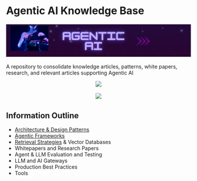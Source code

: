 # Agentic AI Knowledge Base

![Agentic AI](agentic-header.png)

A repository to consolidate knowledge articles, patterns, white papers, research, and relevant articles supporting Agentic AI

<p align="center">
<a href="https://agentic-ai.readthedocs.io"><img src="https://img.shields.io/badge/agentic-@readthedocs.io-blue"></a>
</p>

<p align="center">
<a href="https://opensource.org/licenses/Apache"><img src="https://img.shields.io/badge/license-Apache--2.0-green"></a>
</p>

## Information Outline

- [Architecture & Design Patterns](https://agentic-ai.readthedocs.io/en/latest/DesignPatterns/Readme/)
- [Agentic Frameworks](https://agentic-ai.readthedocs.io/en/latest/AgenticFrameworks/)
- [Retrieval Strategies]() & Vector Databases
- Whitepapers and Research Papers
- Agent & LLM Evaluation and Testing
- LLM and AI Gateways
- Production Best Practices
- Tools